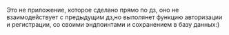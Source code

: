 Это не приложение, которое сделано прямо по дз, оно не взаимодействует с предыдущим дз,но выполянет функцию авторизации и регистрации, со своими эндпоинтами и сохранением в базу данных:)
